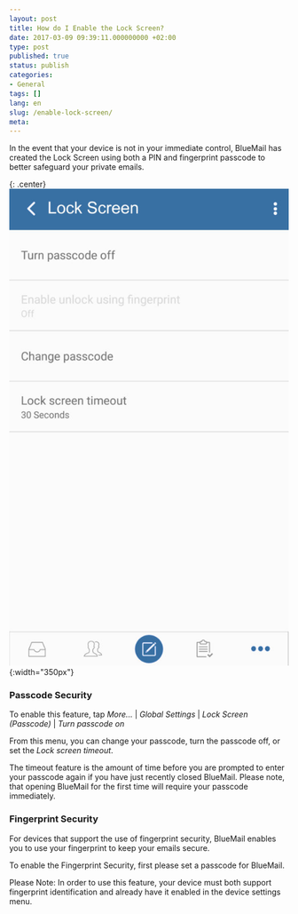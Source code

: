 ```yaml
---
layout: post
title: How do I Enable the Lock Screen?
date: 2017-03-09 09:39:11.000000000 +02:00
type: post
published: true
status: publish
categories:
- General
tags: []
lang: en
slug: /enable-lock-screen/
meta:
---
```


In the event that your device is not in your immediate control, BlueMail has created the Lock Screen using both a PIN and fingerprint passcode to better safeguard your private emails.

{: .center}
![Lockscreen](/assets/LockscreenBlue-601x1024.jpg){:width="350px"}

### Passcode Security

To enable this feature, tap *More...* \| *Global Settings* \| *Lock Screen (Passcode)* \| *Turn passcode on*

From this menu, you can change your passcode, turn the passcode off, or set the *Lock screen timeout*.

The timeout feature is the amount of time before you are prompted to enter your passcode again if you have just recently closed BlueMail. Please note, that opening BlueMail for the first time will require your passcode immediately.

### Fingerprint Security

For devices that support the use of fingerprint security, BlueMail enables you to use your fingerprint to keep your emails secure.

To enable the Fingerprint Security, first please set a passcode for BlueMail.

Please Note: In order to use this feature, your device must both support fingerprint identification and already have it enabled in the device settings menu.